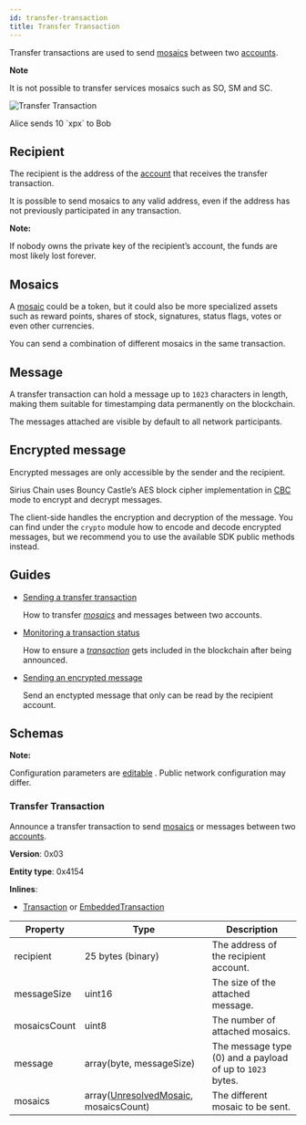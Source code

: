 ```yaml
---
id: transfer-transaction
title: Transfer Transaction
---
```


Transfer transactions are used to send [mosaics](./mosaic.md) between two [accounts](./account.md).

<div class="info">

**Note**

It is not possible to transfer services mosaics such as SO, SM and SC.

</div>

![Transfer Transaction](/img/transfer-transaction.png "Transfer Transaction")

<p class="caption">Alice sends 10 `xpx` to Bob</p>

## Recipient

The recipient is the address of the [account](./account.md) that receives the transfer transaction.

It is possible to send mosaics to any valid address, even if the address has not previously participated in any transaction.

<div class="info">

**Note:**

If nobody owns the private key of the recipient’s account, the funds are most likely lost forever.
</div>

## Mosaics

A [mosaic](./mosaic.md) could be a token, but it could also be more specialized assets such as reward points, shares of stock, signatures, status flags, votes or even other currencies.

You can send a combination of different mosaics in the same transaction.

## Message

A transfer transaction can hold a message up to `1023` characters in length, making them suitable for timestamping data permanently on the blockchain.

The messages attached are visible by default to all network participants.

## Encrypted message

Encrypted messages are only accessible by the sender and the recipient.

Sirius Chain uses Bouncy Castle’s AES block cipher implementation in [CBC](https://en.wikipedia.org/wiki/Block_cipher_mode_of_operation#CBC) mode to encrypt and decrypt messages.

The client-side handles the encryption and decryption of the message. You can find under the `crypto` module how to encode and decode encrypted messages, but we recommend you to use the available SDK public methods instead.

## Guides

- [Sending a transfer transaction](../guides/transaction/sending-a-transfer-transaction.md)

    How to transfer [*mosaics*](./mosaic.md) and messages between two accounts.

- [Monitoring a transaction status](../guides/monitoring/monitoring-a-transaction-status.md)

    How to ensure a [*transaction*](../protocol/transaction.md) gets included in the blockchain after being announced.

- [Sending an encrypted message](../guides/transaction/sending-an-encrypted-message.md)

    Send an enctypted message that only can be read by the recipient account.

## Schemas

<div class="info">

**Note:**

Configuration parameters are [editable](https://github.com/proximax-storage/cpp-xpx-chain/blob/master/resources/config-network.properties) . Public network configuration may differ.

</div>

### Transfer Transaction

Announce a transfer transaction to send [mosaics](./mosaic.md) or messages between two [accounts](./account.md).

**Version**: 0x03

**Entity type**: 0x4154

**Inlines**:

- [Transaction](../protocol/transaction.md#transaction) or [EmbeddedTransaction](../protocol/transaction.md#embeddedtransaction)

| **Property** | **Type**                                                              | **Description**                                           |
| ------------ | --------------------------------------------------------------------- | --------------------------------------------------------- |
| recipient    | 25 bytes (binary)                                                     | The address of the recipient account.                     |
| messageSize  | uint16                                                                | The size of the attached message.                         |
| mosaicsCount | uint8                                                                 | The number of attached mosaics.                           |
| message      | array(byte, messageSize)                                              | The message type (0) and a payload of up to `1023` bytes. |
| mosaics      | array([UnresolvedMosaic](./mosaic.md#unresolvedmosaic), mosaicsCount) | The different mosaic to be sent.                          |

